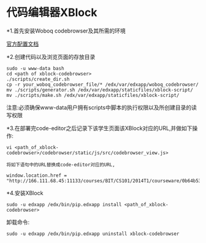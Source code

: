 代码编辑器XBlock
======

*1.首先安装Woboq codebrowser及其所需的环境

[官方配置文档](https://github.com/woboq/woboq_codebrowser/)

*2.创建代码以及浏览页面的存放目录

    sudo -u www-data bash
    cd <path of xblock-codebrowser>
    ./scripts/create_dir.sh
    cp -r your_woboq_codebrowser_file/* /edx/var/edxapp/woboq_codebrowser/
    mv ./scripts/generator.sh /edx/var/edxapp/staticfiles/xblock-script/
    mv ./scripts/make.sh /edx/var/edxapp/staticfiles/xblock-script/

注意:必须确保www-data用户拥有scripts中脚本的执行权限以及所创建目录的读写权限

*3.在部署完code-editor之后记录下该学生页面该XBlock对应的URL,并做如下操作:

    vi <path_of_xblock-codebrowser>/codebrowser/static/js/src/codebrowser_view.js>

    将如下语句中的URL替换成code-editor对应的URL,

    window.location.href = "http://166.111.68.45:11133/courses/BIT/CS101/2014T1/courseware/0b64b532c9f44b2c9c23a87a2b1f8104/da4d2d1648bf49baa59c08715acfcd38/";
    
*4.安装XBlock

    sudo -u edxapp /edx/bin/pip.edxapp install <path_of_xblock-codebrowser>

卸载命令:

    sudo -u edxapp /edx/bin/pip.edxapp uninstall xblock-codebrowser
    

    

    
    
    



